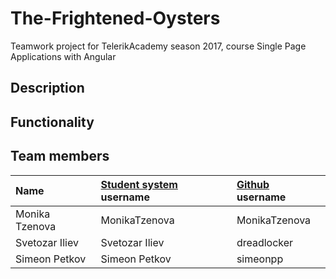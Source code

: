 # The-Frightened-Oysters
Teamwork project for TelerikAcademy season 2017, course Single Page Applications with Angular 

## Description



## Functionality


## Team members
| Name | [Student system](https://telerikacademy.com) username | [Github](https://github.com) username|
|:----|:-----------------------|:-----------------------------|
| Monika Tzenova | MonikaTzenova | MonikaTzenova |
| Svetozar Iliev | Svetozar Iliev | dreadlocker |
| Simeon Petkov | Simeon Petkov | simeonpp |